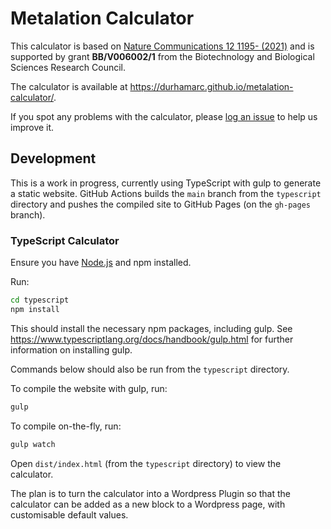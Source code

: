 # Metalation Calculator

This calculator is based on [Nature Communications 12 1195- (2021)](https://doi.org/10.1038/s41467-021-21479-8) and is supported by grant **BB/V006002/1** from the Biotechnology and Biological Sciences Research Council.

The calculator is available at https://durhamarc.github.io/metalation-calculator/.

If you spot any problems with the calculator, please [log an issue](https://github.com/DurhamARC/metalation-calculator/issues/new/choose) to help us improve it.

## Development

This is a work in progress, currently using TypeScript with gulp to generate a static website. GitHub Actions builds the `main` branch from the `typescript` directory and pushes the compiled site to GitHub Pages (on the `gh-pages` branch).


### TypeScript Calculator

Ensure you have [Node.js](https://nodejs.org/en/) and npm installed.

Run:

```bash
cd typescript
npm install
```

This should install the necessary npm packages, including gulp. See https://www.typescriptlang.org/docs/handbook/gulp.html
for further information on installing gulp.

Commands below should also be run from the `typescript` directory.

To compile the website with gulp, run:

```bash
gulp
```

To compile on-the-fly, run:

```bash
gulp watch
```

Open `dist/index.html` (from the `typescript` directory) to view the calculator.

The plan is to turn the calculator into a Wordpress Plugin so that the calculator can be added as a new block to a Wordpress page, with customisable default values.
